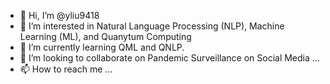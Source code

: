 - 👋 Hi, I’m @yliu9418
- 👀 I’m interested in Natural Language Processing (NLP), Machine Learning (ML), and Quanytum Computing
- 🌱 I’m currently learning QML and QNLP. 
- 💞️ I’m looking to collaborate on Pandemic Surveillance on Social Media ...
- 📫 How to reach me ...

<!---
yliu9418/yliu9418 is a ✨ special ✨ repository because its `README.md` (this file) appears on your GitHub profile.
You can click the Preview link to take a look at your changes.
--->
